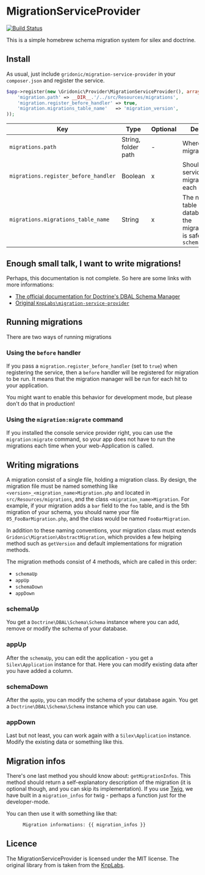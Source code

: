 # MigrationServiceProvider

[![Build Status](https://travis-ci.org/gridonic/MigrationServiceProvider.svg?branch=master)](https://travis-ci.org/gridonic/MigrationServiceProvider)

This is a simple homebrew schema migration system for silex and doctrine.

## Install

As usual, just include `gridonic/migration-service-provider` in your `composer.json` and register the service.

```php
$app->register(new \Gridonic\Provider\MigrationServiceProvider(), array(
    'migration.path' => __DIR__.'/../src/Resources/migrations',
    'migration.register_before_handler' => true,
    'migration.migrations_table_name'   => 'migration_version',
));
```

| Key | Type | Optional | Description |
| --- | --- | --- | --- |
| `migrations.path` | String, folder path | - | Where are your migrations? |
| `migrations.register_before_handler` | Boolean | x | Should the service run the migrations on each boot? |
| `migrations.migrations_table_name` | String | x | The name of the table in the database, where the migration_version is safed. Default `schema_version` |

## Enough small talk, I want to write migrations!

Perhaps, this documentation is not complete. So here are some links with more informations:

* [The official documentation for Doctrine's DBAL Schema Manager](http://readthedocs.org/docs/doctrine-dbal/en/latest/reference/schema-manager.html)
* [Original `KnpLabs\migration-service-provider`](https://github.com/KnpLabs/MigrationServiceProvider)

## Running migrations

There are two ways of running migrations

### Using the `before` handler

If you pass a `migration.register_before_handler` (set to `true`) when registering the service, then a `before` handler will be registered for migration to be run. It means that the migration manager will be run for each hit to your application.

You might want to enable this behavior for development mode, but please don't do that in production!

### Using the `migration:migrate` command

If you installed the console service provider right, you can use the `migration:migrate` command, so your app does not have to run the migrations each time when your web-Application is called.

## Writing migrations

A migration consist of a single file, holding a migration class. By design, the migration file must be named something like `<version>_<migration_name>Migration.php` and located in `src/Resources/migrations`, and the class `<migration_name>Migration`. For example, if your migration adds a `bar` field to the `foo` table, and is the 5th migration of your schema, you should name your file `05_FooBarMigration.php`, and the class would be named `FooBarMigration`.

In addition to these naming conventions, your migration class must extends `Gridonic\Migration\AbstractMigration`, which provides a few helping method such as `getVersion` and default implementations for migration methods.

The migration methods consist of 4 methods, which are called in this order:

* `schemaUp`
* `appUp`
* `schemaDown`
* `appDown`

### schemaUp
You get a `Doctrine\DBAL\Schema\Schema` instance where you can add, remove or modify the schema of your database.

### appUp
After the `schemaUp`, you can edit the application - you get a `Silex\Application` instance for that. Here you can modify existing data after you have added a column.

### schemaDown
After the `appUp`, you can modify the schema of your database again. You get a `Doctrine\DBAL\Schema\Schema` instance which you can use.

### appDown
Last but not least, you can work again with a `Silex\Application` instance. Modify the existing data or something like this.

## Migration infos

There's one last method you should know about: `getMigrationInfos`. This method should return a self-explanatory description of the migration (it is optional though, and you can skip its implementation).
If you use [Twig](http://twig.sensiolabs.org/), we have built in a `migration_infos` for twig - perhaps a function just for the developer-mode.

You can then use it with something like that:

```html
      Migration informations: {{ migration_infos }}
```

## Licence
The MigrationServiceProvider is licensed under the MIT license.
The original library from is taken from the [KnpLabs](https://github.com/KnpLabs/MigrationServiceProvider).